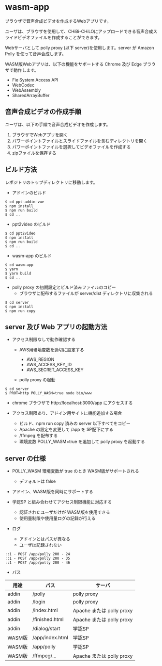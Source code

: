# wasm-app

ブラウザで音声合成ビデオを作成するWebアプリです。

ユーザは、ブラウザを使用して、CHiBi-CHiLOにアップロードできる音声合成スライドビデオファイルを作成することができます。

Webサーバとして polly proxy (以下 server)を使用します。server が Amazon Polly を使って音声合成します。

WASM版Webアプリは、以下の機能をサポートする Chrome 及び Edge ブラウザで動作します。

- Fie System Access API
- WebCodec
- WebAssembly
- SharedArrayBuffer

## 音声合成ビデオの作成手順

ユーザは、以下の手順で音声合成ビデオを作成します。

1. ブラウザでWebアプリを開く
2. パワーポイントファイルとスライドファイルを含むディレクトリを開く
3. パワーポイントファイルを選択してビデオファイルを作成する
4. zipファイルを保存する

## ビルド方法

レポジトリのトップディレクトリに移動します。

- アドインのビルド

```
$ cd ppt-addin-vue
$ npm install
$ npm run build
$ cd ..
```

- ppt2video のビルド

```
$ cd ppt2video
$ npm install
$ npm run build
$ cd ..
```

- wasm-app のビルド

```
$ cd wasm-app
$ yarn
$ yarn build
$ cd ..
```

- polly proxy の初期設定とビルド済みファイルのコピー
  - ブラウザに配布するファイルが server/dist ディレクトリに収集される

```
$ cd server
$ npm install
$ npm run copy
```

## server 及び Web アプリの起動方法

- アクセス制限なしで動作確認する
  - AWS用環境変数を適切に設定する
    - AWS_REGION
    - AWS_ACCESS_KEY_ID
    - AWS_SECRET_ACCESS_KEY

  - polly proxy の起動

```
$ cd server
$ PROT=http POLLY_WASM=true node bin/www
```

  - chrome ブラウザで http://localhost:3000/app にアクセスする

- アクセス制限あり、アドイン用サイトに機能追加する場合
  - ビルド、npm run copy 済みの server 以下すべてをコピー
  - Apache の設定を変更して /app を SP配下にする
  - /ffmpeg を配布する
  - 環境変数 POLLY_WASM=true を追加して polly proxy を起動する

## server の仕様

- POLLY_WASM 環境変数が true のとき WASM版がサポートされる
  - デフォルトは false

- アドイン、WASM版を同時にサポートする

- 学認SP と組み合わせてアクセス制限機能に対応する
  - 認証されたユーザだけが WASM版を使用できる
  - 使用量制限や使用量ログの記録が行える

- ログ
  - アドインとはパスが異なる
  - ユーザは記録されない

```
::1 - POST /app/polly 200 - 24
::1 - POST /app/polly 200 - 35
::1 - POST /app/polly 200 - 46
```

- パス

|用途      |パス              |サーバ |
|----------|------------------|------------------------- |
|addin     |/polly            |polly proxy |
|addin     |/login            |polly proxy |
|addin     |/index.html       |Apache または polly proxy |
|addin     |/finished.html    |Apache または polly proxy |
|addin     |/dialog/start     |学認SP |
|WASM版    |/app/index.html   |学認SP |
|WASM版    |/app/polly        |学認SP |
|WASM版    |/ffmpeg/...       |Apache または polly proxy |
